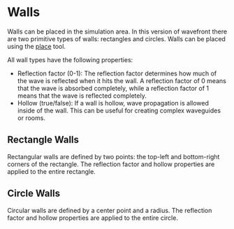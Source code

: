 # Walls

Walls can be placed in the simulation area. In this version of wavefront there are two primitive types of walls: rectangles and circles. Walls can be placed using the [place](../tools/place.md) tool.

All wall types have the following properties:
- Reflection factor (0-1): The reflection factor determines how much of the wave is reflected when it hits the wall. A reflection factor of 0 means that the wave is absorbed completely, while a reflection factor of 1 means that the wave is reflected completely.
- Hollow (true/false): If a wall is hollow, wave propagation is allowed inside of the wall. This can be useful for creating complex waveguides or rooms.

## Rectangle Walls

Rectangular walls are defined by two points: the top-left and bottom-right corners of the rectangle. The reflection factor and hollow properties are applied to the entire rectangle.

## Circle Walls

Circular walls are defined by a center point and a radius. The reflection factor and hollow properties are applied to the entire circle.
